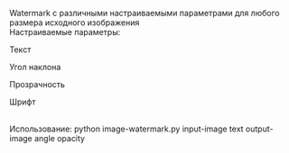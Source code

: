Watermark с различными настраиваемыми параметрами для любого размера исходного изображения<br>
Настраиваемые параметры:<br>
<p>Текст</p>
<p>Угол наклона</p>
<p>Прозрачность</p>
<p>Шрифт</p><br>
Использование: python image-watermark.py input-image text output-image angle opacity
